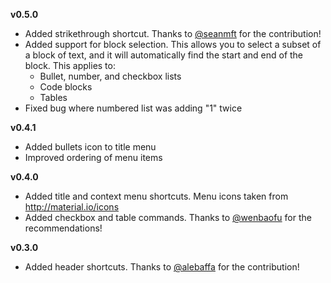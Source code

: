 **v0.5.0**
* Added strikethrough shortcut. Thanks to [@seanmft](https://github.com/seanmft) for the contribution!
* Added support for block selection. This allows you to select a subset of a block of text,
and it will automatically find the start and end of the block. This applies to:
  * Bullet, number, and checkbox lists
  * Code blocks
  * Tables
* Fixed bug where numbered list was adding "1" twice

**v0.4.1**
* Added bullets icon to title menu
* Improved ordering of menu items

**v0.4.0** 
* Added title and context menu shortcuts. Menu icons taken from http://material.io/icons
* Added checkbox and table commands. Thanks to [@wenbaofu](https://github.com/wenbaofu) for the recommendations!

**v0.3.0**
* Added header shortcuts. Thanks to [@alebaffa](https://github.com/alebaffa) for the contribution!